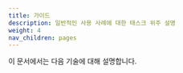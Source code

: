 ```yaml
---
title: 가이드
description: 일반적인 사용 사례에 대한 태스크 위주 설명
weight: 4
nav_children: pages
---
```


이 문서에서는 다음 기술에 대해 설명합니다.
